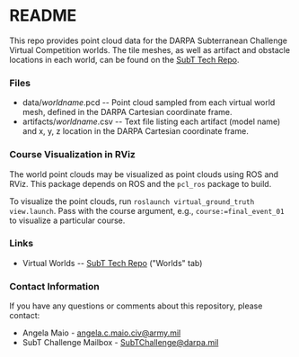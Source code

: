 # README #

This repo provides point cloud data for the DARPA Subterranean Challenge Virtual Competition worlds. The tile meshes, as well as artifact and obstacle locations in each world, can be found on the [SubT Tech Repo](https://subtchallenge.world/openrobotics/fuel/collections/SubT%20Tech%20Repo).

### Files ###

* data/_worldname_.pcd -- Point cloud sampled from each virtual world mesh, defined in the DARPA Cartesian coordinate frame.
* artifacts/_worldname_.csv -- Text file listing each artifact (model name) and x, y, z location in the DARPA Cartesian coordinate frame.

### Course Visualization in RViz ###

The world point clouds may be visualized as point clouds using ROS and RViz. This package depends on ROS and the `pcl_ros` package to build. 

To visualize the point clouds, run `roslaunch virtual_ground_truth view.launch`. Pass with the course argument, e.g., `course:=final_event_01` to visualize a particular course.

### Links ###

* Virtual Worlds -- [SubT Tech Repo](https://subtchallenge.world/openrobotics/fuel/collections/SubT%20Tech%20Repo) ("Worlds" tab)

### Contact Information ###

If you have any questions or comments about this repository, please contact:

* Angela Maio - angela.c.maio.civ@army.mil
* SubT Challenge Mailbox - SubTChallenge@darpa.mil
    
